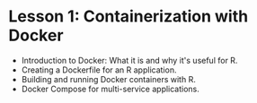 # Lesson 1: Containerization with Docker

* Introduction to Docker: What it is and why it's useful for R.
* Creating a Dockerfile for an R application.
* Building and running Docker containers with R.
* Docker Compose for multi-service applications.
